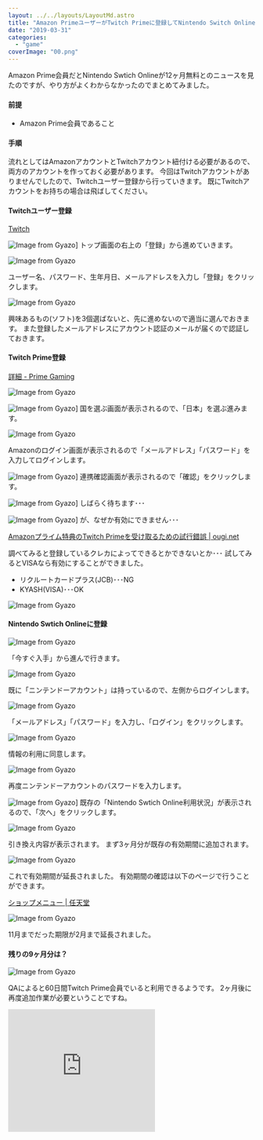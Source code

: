 ```yaml
---
layout: ../../layouts/LayoutMd.astro
title: "Amazon PrimeユーザーがTwitch Primeに登録してNintendo Switch Onlineを12ヶ月無料にするまでのやり方まとめ"
date: "2019-03-31"
categories: 
  - "game"
coverImage: "00.png"
---
```


Amazon Prime会員だとNintendo Swtich Onlineが12ヶ月無料とのニュースを見たのですが、やり方がよくわからなかったのでまとめてみました。

#### 前提

- Amazon Prime会員であること

#### 手順

流れとしてはAmazonアカウントとTwitchアカウント紐付ける必要があるので、両方のアカウントを作っておく必要があります。 今回はTwitchアカウントがありませんでしたので、Twitchユーザー登録から行っていきます。 既にTwitchアカウントをお持ちの場合は飛ばしてください。

#### Twitchユーザー登録

[Twitch](https://www.twitch.tv/)

![Image from Gyazo](/archive/images/8f7b1df1081828dac3c8f771e9343c9c.png)] トップ画面の右上の「登録」から進めていきます。

![Image from Gyazo](/archive/images/64d4c7f29bc15430d7ddb51837cac988.png)

ユーザー名、パスワード、生年月日、メールアドレスを入力し「登録」をクリックします。

![Image from Gyazo](/archive/images/f1706842f66bea19ff84dabc40c99131.png)

興味あるもの(ソフト)を3個選ばないと、先に進めないので適当に選んでおきます。 また登録したメールアドレスにアカウント認証のメールが届くので認証しておきます。

#### Twitch Prime登録

[詳細 \- Prime Gaming](https://gaming.amazon.com/intro)

![Image from Gyazo](/archive/images/88145644a570415eaf6f4a2cabbd149c.png)

![Image from Gyazo](/archive/images/523ba48441e743e776a804fd4a615295.png)] 国を選ぶ画面が表示されるので、「日本」を選ぶ進みます。

![Image from Gyazo](/archive/images/1e5735ecb5bd70061ebba35d29da0b16.png)

Amazonのログイン画面が表示されるので「メールアドレス」「パスワード」を入力してログインします。

![Image from Gyazo](/archive/images/ca9c5fc887f06c8ccd30fb2d4973889c.png)] 連携確認画面が表示されるので「確認」をクリックします。

![Image from Gyazo](/archive/images/bc8690a47b60798835817afaf1bb4670.png)] しばらく待ちます･･･

![Image from Gyazo](/archive/images/29c0a4ed9c4ff344c629f72b49939537.png)] が、なぜか有効にできません･･･

[Amazonプライム特典のTwitch Primeを受け取るための試行錯誤 \| ougi\.net](https://ougi.net/?p=1600)

調べてみると登録しているクレカによってできるとかできないとか･･･ 試してみるとVISAなら有効にすることができました。

- リクルートカードプラス(JCB)･･･NG
- KYASH(VISA)･･･OK

![Image from Gyazo](/archive/images/e13295689824f85b0817da9168b1d7f2.png)

#### Nintendo Swtich Onlineに登録

![Image from Gyazo](/archive/images/b9418fc8f5e19b01897ef2066341d70b.png)

「今すぐ入手」から進んで行きます。

![Image from Gyazo](/archive/images/b3ddb26f5bd56be5f0472f9e53d5147b.png)

既に「ニンテンドーアカウント」は持っているので、左側からログインします。

![Image from Gyazo](/archive/images/ec9438174bc9bce100badd6774b6703f.png)

「メールアドレス」「パスワード」を入力し、「ログイン」をクリックします。

![Image from Gyazo](/archive/images/86e9bd99d2b72c8daad59cfb971c4ab1.png)

情報の利用に同意します。

![Image from Gyazo](/archive/images/581f1ebdaf191bd6caba9aff01d3b3ad.png)

再度ニンテンドーアカウントのパスワードを入力します。

![Image from Gyazo](/archive/images/83050970c3bb26847fe5f04121f3b068.png)] 既存の「Nintendo Swtich Online利用状況」が表示されるので、「次へ」をクリックします。

![Image from Gyazo](/archive/images/99325dbad88052755f2052ca7c9c24ea.png)

引き換え内容が表示されます。 まず3ヶ月分が既存の有効期間に追加されます。

![Image from Gyazo](/archive/images/0547857ea4eb7b0af6925682b0c4c64f.png)

これで有効期間が延長されました。 有効期間の確認は以下のページで行うことができます。

[ショップメニュー \| 任天堂](https://ec.nintendo.com/my/membership)

![Image from Gyazo](/archive/images/41b20f4be0bc26190f834ded69d6913f.png)

11月までだった期限が2月まで延長されました。

#### 残りの9ヶ月分は？

![Image from Gyazo](/archive/images/6fb27e50ef783543d09cc82fcaa15c9e.png)

QAによると60日間Twitch Prime会員でいると利用できるようです。 2ヶ月後に再度追加作業が必要ということですね。

<iframe src="https://rcm-fe.amazon-adsystem.com/e/cm?o=9&amp;p=12&amp;l=ur1&amp;category=prime&amp;banner=1JDEH56FFMMBANKKEJR2&amp;f=ifr&amp;linkID=8a18febcb281a5ad7756b8e0aa458fa0&amp;t=mizuka123-22&amp;tracking_id=mizuka123-22" width="300" height="250" scrolling="no" border="0" marginwidth="0" style="border:none;" frameborder="0"></iframe>
